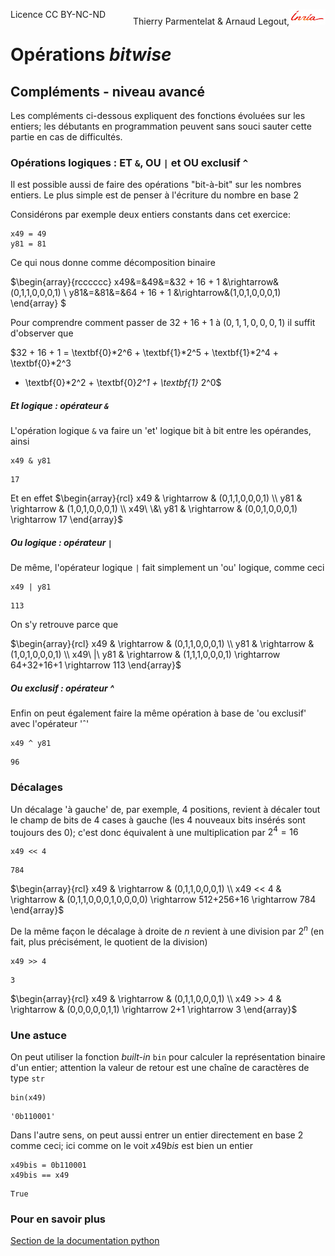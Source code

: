 
<span style="float:left;">Licence CC BY-NC-ND</span><span style="float:right;">Thierry Parmentelat &amp; Arnaud Legout,<img src="../../media/inria-25.png" style="display:inline"></span><br/>

# Opérations *bitwise*

## Compléments - niveau avancé

Les compléments ci-dessous expliquent des fonctions évoluées sur les entiers; les débutants en programmation peuvent sans souci sauter cette partie en cas de difficultés.

### Opérations logiques : ET `&`, OU `|` et OU exclusif `^`

Il est possible aussi de faire des opérations "bit-à-bit" sur les nombres entiers.
Le plus simple est de penser à l'écriture du nombre en base 2

Considérons par exemple deux entiers constants dans cet exercice:


```
x49 = 49
y81 = 81
```

Ce qui nous donne comme décomposition binaire

$\begin{array}{rcccccc}
x49&=&49&=&32 + 16 + 1 &\rightarrow&(0,1,1,0,0,0,1) \\
y81&=&81&=&64 + 16 + 1 &\rightarrow&(1,0,1,0,0,0,1)
\end{array}
$

Pour comprendre comment passer de $32 + 16 + 1$ à $(0,1,1,0,0,0,1)$ il suffit d'observer que

$32 + 16 + 1 = \textbf{0}*2^6 +
\textbf{1}*2^5 + \textbf{1}*2^4 + \textbf{0}*2^3
+ \textbf{0}*2^2 + \textbf{0}*2^1 + \textbf{1}* 2^0$

##### Et logique : opérateur `&`

L'opération logique `&` va faire un 'et' logique bit à bit entre les opérandes, ainsi


```
x49 & y81
```




    17



Et en effet
$\begin{array}{rcl}
x49 & \rightarrow & (0,1,1,0,0,0,1) \\
y81 & \rightarrow & (1,0,1,0,0,0,1) \\
x49\ \&\ y81 & \rightarrow & (0,0,1,0,0,0,1) \rightarrow 17
\end{array}$


##### Ou logique : opérateur `|`

De même, l'opérateur logique `|` fait simplement un 'ou' logique, comme ceci


```
x49 | y81
```




    113



On s'y retrouve parce que

$\begin{array}{rcl}
x49 & \rightarrow & (0,1,1,0,0,0,1) \\
y81 & \rightarrow & (1,0,1,0,0,0,1) \\
x49\ |\ y81 & \rightarrow & (1,1,1,0,0,0,1) \rightarrow 64+32+16+1 \rightarrow 113
\end{array}$


##### Ou exclusif : opérateur ^

Enfin on peut également faire la même opération à base de 'ou exclusif' avec l'opérateur 'ˆ'


```
x49 ^ y81
```




    96



### Décalages

Un décalage 'à gauche' de, par exemple, 4 positions, revient à décaler tout le champ de bits de 4 cases à gauche (les 4 nouveaux bits insérés sont toujours des 0); c'est donc équivalent à une multiplication par $2^4=16$


```
x49 << 4
```




    784



$\begin{array}{rcl}
x49 & \rightarrow & (0,1,1,0,0,0,1) \\
x49 << 4 & \rightarrow & (0,1,1,0,0,0,1,0,0,0,0) \rightarrow 512+256+16 \rightarrow 784
\end{array}$


De la même façon le décalage à droite de $n$ revient à une
division par $2^n$ (en fait, plus précisément, le quotient de la division)


```
x49 >> 4
```




    3



$\begin{array}{rcl}
x49 & \rightarrow & (0,1,1,0,0,0,1) \\
x49 >> 4 & \rightarrow & (0,0,0,0,0,1,1) \rightarrow 2+1 \rightarrow 3
\end{array}$

### Une astuce

On peut utiliser la fonction *built-in* `bin`
pour calculer la représentation binaire d'un entier; attention la valeur de retour est une chaîne de caractères de type `str`


```
bin(x49)
```




    '0b110001'



Dans l'autre sens, on peut aussi entrer un entier directement en base 2 comme ceci; ici comme on le voit $x49bis$ est bien un entier


```
x49bis = 0b110001
x49bis == x49
```




    True



### Pour en savoir plus

[Section de la documentation python](https://docs.python.org/2/library/stdtypes.html#bitwise-operations-on-integer-types)
